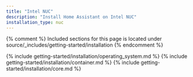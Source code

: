 ```yaml
---
title: "Intel NUC"
description: "Install Home Assistant on Intel NUC"
installation_type: nuc
---
```

{% comment %}
Included sections for this page is located under source/_includes/getting-started/installation
{% endcomment %}

{% include getting-started/installation/operating_system.md %}
{% include getting-started/installation/container.md %}
{% include getting-started/installation/core.md %}
